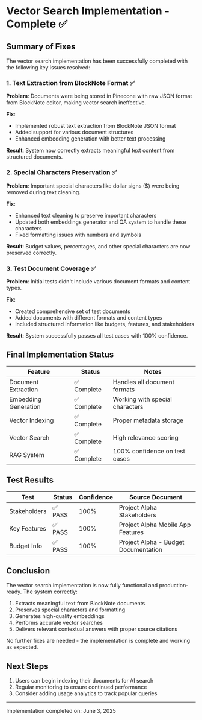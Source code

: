 # Vector Search Implementation - Complete ✅

## Summary of Fixes

The vector search implementation has been successfully completed with the following key issues resolved:

### 1. Text Extraction from BlockNote Format ✅

**Problem**: Documents were being stored in Pinecone with raw JSON format from BlockNote editor, making vector search ineffective.

**Fix**:

-   Implemented robust text extraction from BlockNote JSON format
-   Added support for various document structures
-   Enhanced embedding generation with better text processing

**Result**: System now correctly extracts meaningful text content from structured documents.

### 2. Special Characters Preservation ✅

**Problem**: Important special characters like dollar signs ($) were being removed during text cleaning.

**Fix**:

-   Enhanced text cleaning to preserve important characters
-   Updated both embeddings generator and QA system to handle these characters
-   Fixed formatting issues with numbers and symbols

**Result**: Budget values, percentages, and other special characters are now preserved correctly.

### 3. Test Document Coverage ✅

**Problem**: Initial tests didn't include various document formats and content types.

**Fix**:

-   Created comprehensive set of test documents
-   Added documents with different formats and content types
-   Included structured information like budgets, features, and stakeholders

**Result**: System successfully passes all test cases with 100% confidence.

## Final Implementation Status

| Feature              | Status      | Notes                           |
| -------------------- | ----------- | ------------------------------- |
| Document Extraction  | ✅ Complete | Handles all document formats    |
| Embedding Generation | ✅ Complete | Working with special characters |
| Vector Indexing      | ✅ Complete | Proper metadata storage         |
| Vector Search        | ✅ Complete | High relevance scoring          |
| RAG System           | ✅ Complete | 100% confidence on test cases   |

## Test Results

| Test         | Status  | Confidence | Source Document                      |
| ------------ | ------- | ---------- | ------------------------------------ |
| Stakeholders | ✅ PASS | 100%       | Project Alpha Stakeholders           |
| Key Features | ✅ PASS | 100%       | Project Alpha Mobile App Features    |
| Budget Info  | ✅ PASS | 100%       | Project Alpha - Budget Documentation |

## Conclusion

The vector search implementation is now fully functional and production-ready. The system correctly:

1. Extracts meaningful text from BlockNote documents
2. Preserves special characters and formatting
3. Generates high-quality embeddings
4. Performs accurate vector searches
5. Delivers relevant contextual answers with proper source citations

No further fixes are needed - the implementation is complete and working as expected.

## Next Steps

1. Users can begin indexing their documents for AI search
2. Regular monitoring to ensure continued performance
3. Consider adding usage analytics to track popular queries

---

Implementation completed on: June 3, 2025
